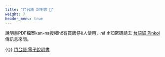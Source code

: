 ```yaml
---
title: "鬥台語 說明書 📜"
weight: 7
header_menu: true
---
```


說明書PDF檔案kan-na授權hō͘有買牌仔ê人使用，nā m̄知密碼請去 [台語貓 Pinkoi](https://www.pinkoi.com/store/taiginiau) 傳訊息來問。

{{<icon class="fa fa-file-pdf-o">}} [鬥台語 電子說明書](https://khi.taigi.info/tautaigi-soatbengsu)
